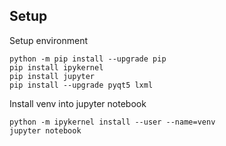 ## Setup

Setup environment
```
python -m pip install --upgrade pip 
pip install ipykernel
pip install jupyter
pip install --upgrade pyqt5 lxml
```
Install venv into jupyter notebook
``` 
python -m ipykernel install --user --name=venv
jupyter notebook
```
